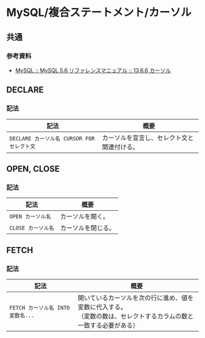 # MySQL/複合ステートメント/カーソル

## 共通

### 参考資料

- [MySQL :: MySQL 5.6 リファレンスマニュアル :: 13.6.6 カーソル](https://dev.mysql.com/doc/refman/5.6/ja/cursors.html)

## DECLARE

### 記法

| 記法                                       | 概要                                       |
| ------------------------------------------ | ------------------------------------------ |
| `DECLARE カーソル名 CURSOR FOR セレクト文` | カーソルを宣言し、セレクト文と関連付ける。 |

## OPEN, CLOSE

### 記法

| 記法               | 概要               |
| ------------------ | ------------------ |
| `OPEN カーソル名`  | カーソルを開く。   |
| `CLOSE カーソル名` | カーソルを閉じる。 |

## FETCH

### 記法

| 記法                              | 概要                                                         |
| --------------------------------- | ------------------------------------------------------------ |
| `FETCH カーソル名 INTO 変数名...` | 開いているカーソルを次の行に進め、値を変数に代入する。<br />（変数の数は、セレクトするカラムの数と一致する必要がある） |
